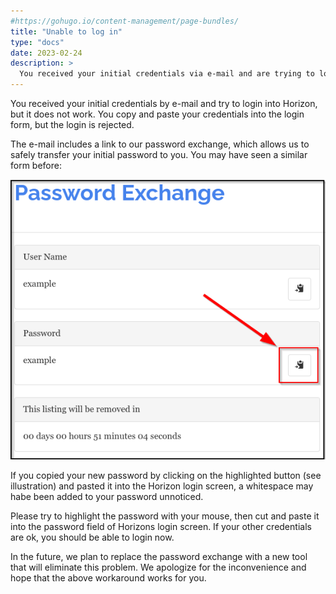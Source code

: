 ```yaml
---
#https://gohugo.io/content-management/page-bundles/
title: "Unable to log in"
type: "docs"
date: 2023-02-24
description: >
  You received your initial credentials via e-mail and are trying to log in to Horizon, but it's not working.
---
```


You received your initial credentials by e-mail and try to login into Horizon, but it does not work. You copy and paste your credentials into the login form, but the login is rejected. 

The e-mail includes a link to our password exchange, which allows us to safely transfer your initial password to you. You may have seen a similar form before:

![screenshot of example password exchange](./pwx.png)

If you copied your new password by clicking on the highlighted button (see illustration) and pasted it into the Horizon login screen, a whitespace may habe been added to your password unnoticed.

Please try to highlight the password with your mouse, then cut and paste it into the password field of Horizons login screen. If your other credentials are ok, you should be able to login now.

In the future, we plan to replace the password exchange with a new tool that will eliminate this problem. We apologize for the inconvenience and hope that the above workaround works for you.
